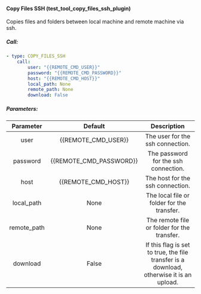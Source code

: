 #### Copy Files SSH (test_tool_copy_files_ssh_plugin)

Copies files and folders between local machine and remote machine via ssh.

##### Call:

```yaml
- type: COPY_FILES_SSH
    call:
        user: "{{REMOTE_CMD_USER}}"
        password: "{{REMOTE_CMD_PASSWORD}}"
        host: "{{REMOTE_CMD_HOST}}"
        local_path: None
        remote_path: None
        download: False
```

##### Parameters:

|  Parameter  |         Default         |                                       Description                                        |
| :---------: | :---------------------: | :--------------------------------------------------------------------------------------: |
|    user     |   {{REMOTE_CMD_USER}}   |                             The user for the ssh connection.                             |
|  password   | {{REMOTE_CMD_PASSWORD}} |                           The password for the ssh connection.                           |
|    host     |   {{REMOTE_CMD_HOST}}   |                             The host for the ssh connection.                             |
| local_path  |          None           |                        The local file or folder for the transfer.                        |
| remote_path |          None           |                       The remote file or folder for the transfer.                        |
|  download   |          False          | If this flag is set to true, the file transfer is a download, otherwise it is an upload. |